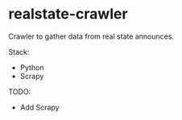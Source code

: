 # realstate-crawler
Crawler to gather data from real state announces. 

Stack:
* Python
* Scrapy




TODO:
* Add Scrapy
